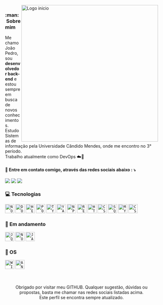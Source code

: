 <img src="http://clubedosgeeks.com.br/wp-content/uploads/2016/01/dormrm.gif" min-width="450px" max-width="450px" width="450px" align="right" alt="Logo inicio">    

<h3> :man: &nbsp;Sobre mim </h3>
Me chamo João Pedro, sou <strong>desenvolvedor back-end</strong> e estou sempre em busca de novos conhecimentos.<br>
Estudo Sistemas de informação pela Universidade Cândido Mendes, onde me encontro no 3° período.<br>
Trabalho atualmente como DevOps ☁️🐳
</p>

<p align="left">
  <h4>📱 Entre em contato comigo, através das redes sociais abaixo :   ⤵️ </h4>
  </p>

<p align="left">
  <a href="https://www.linkedin.com/in/joaopedro1337" alt="Linkedin">
  <img src="https://img.shields.io/badge/LinkedIn-0077B5?style=for-the-badge&logo=linkedin&logoColor=white" /></a>

  <a href="http://api.whatsapp.com/send?phone=5521976190910" alt="WhatsApp">
  <img src="https://img.shields.io/badge/WhatsApp-25D366?style=for-the-badge&logo=whatsapp&logoColor=white"/></a>

  <a href="https://www.instagram.com/eupkb1337/" alt="Instagram">
  <img src="https://img.shields.io/badge/Instagram-E4405F?style=for-the-badge&logo=instagram&logoColor=white"/></a>
</p>

<h3>💻 Tecnologias</h3> 
  <code><img height="30" src="https://img.shields.io/badge/Node.js-43853D?style=for-the-badge&logo=node.js&logoColor=white" alt="NODEJS"/></code>
  <code><img height="30" src="https://camo.githubusercontent.com/63350538fde994bc287ccd4908809301e157980e6564bf78d2c5cec22c0a5914/68747470733a2f2f696d672e736869656c64732e696f2f62616467652f446f636b65722d3243413545303f7374796c653d666f722d7468652d6261646765266c6f676f3d646f636b6572266c6f676f436f6c6f723d7768697465" alt="DOCKER"/></code>
  <code><img height="30" src="https://camo.githubusercontent.com/3bcc8da5c94cefdf2d976837d1be601f4d44d36b58d9590e36debe834a6e34de/68747470733a2f2f696d672e736869656c64732e696f2f62616467652f4865726f6b752d3433303039383f7374796c653d666f722d7468652d6261646765266c6f676f3d6865726f6b75266c6f676f436f6c6f723d7768697465" alt="HEROKU"/></code>
  <code><img height="30" src="https://camo.githubusercontent.com/879423585ed087f3c973857c43ba7e7d84f52c993d2c937055726339fbf921d9/68747470733a2f2f696d672e736869656c64732e696f2f62616467652f506f73746d616e2d4646364333373f7374796c653d666f722d7468652d6261646765266c6f676f3d506f73746d616e266c6f676f436f6c6f723d7768697465" alt="POSTMAN"/></code>
  <code><img height="30" src="https://camo.githubusercontent.com/5f35d04a57b78b2be858db418ce7f31eaed484b9373568507544b3d9a2327237/68747470733a2f2f696d672e736869656c64732e696f2f62616467652f747970657363726970742532302d2532333030376163632e7376673f267374796c653d666f722d7468652d6261646765266c6f676f3d74797065736372697074266c6f676f436f6c6f723d7768697465" alt="TYPERSCRIPT"/></code>
  <code><img height="30" src="https://camo.githubusercontent.com/7f88c331d6547df9a775272bef2dad90549b096b9ef1d542868d282b33096d4f/68747470733a2f2f696d672e736869656c64732e696f2f62616467652f5961726e2d3243384542423f7374796c653d666f722d7468652d6261646765266c6f676f3d7961726e266c6f676f436f6c6f723d7768697465" alt="YARN"/></code>
  <code><img height="30" src="https://camo.githubusercontent.com/55037e0ff8e2c9df84ad631c3d0443a7316776ede7459a5872ccb336d7df2781/68747470733a2f2f696d672e736869656c64732e696f2f62616467652f6e706d2d4342333833373f7374796c653d666f722d7468652d6261646765266c6f676f3d6e706d266c6f676f436f6c6f723d7768697465" alt="NPM"/></code>
  <code><img height="30" src="https://img.shields.io/badge/React-20232A?style=for-the-badge&logo=react&logoColor=61DAFB" alt="REACT"/></code>
  <code><img height="30" src="https://img.shields.io/badge/HTML5-E34F26?style=for-the-badge&logo=html5&logoColor=white" alt="HTML5"/></code>
  <code><img height="30" src="https://img.shields.io/badge/CSS3-1572B6?style=for-the-badge&logo=css3&logoColor=white" alt="CSS3"/></code>
  <code><img height="30" src="https://img.shields.io/badge/Microsoft_SQL_Server-CC2927?style=for-the-badge&logo=microsoft-sql-server&logoColor=white" alt="SQL SERVER"/></code>
  <code><img height="30" src="https://img.shields.io/badge/MySQL-00000F?style=for-the-badge&logo=mysql&logoColor=white" alt="MYSQL"/></code>
  <code><img height="30" src="https://camo.githubusercontent.com/281c069a2703e948b536500b9fd808cb4fb2496b3b66741db4013a2c89e91986/68747470733a2f2f696d672e736869656c64732e696f2f62616467652f506f737467726553514c2d3331363139323f7374796c653d666f722d7468652d6261646765266c6f676f3d706f737467726573716c266c6f676f436f6c6f723d7768697465" alt="CSS3"/></code>
  
<h3>📑 Em andamento</h3>
  <code><img height="30" src="https://img.shields.io/badge/jQuery-0769AD?style=for-the-badge&logo=jquery&logoColor=white" alt="JQUERY"/></code>
  <code><img height="30" src="https://img.shields.io/badge/Node.js-43853D?style=for-the-badge&logo=node.js&logoColor=white" alt="NODEJS"/></code>
  <code><img height="30" src="https://img.shields.io/badge/JavaScript-F7DF1E?style=for-the-badge&logo=javascript&logoColor=black" alt="JAVASCRIPT"/></code>

<h3>💾 OS</h3>
<code><img height="30" src="https://camo.githubusercontent.com/41281b9a32f13ac5b9d41ed9bae12c0de662f948f9bf59fd19df354fe49af146/68747470733a2f2f696d672e736869656c64732e696f2f62616467652f57696e646f77732d3030373844363f7374796c653d666f722d7468652d6261646765266c6f676f3d77696e646f7773266c6f676f436f6c6f723d7768697465" alt="WINDOWS"/></code>
<code><img height="30" src="https://camo.githubusercontent.com/5b7886225855c2c5ac8bcc15effcb289c238c597680d61c24e5e7541af59ee10/68747470733a2f2f696d672e736869656c64732e696f2f62616467652f416e64726f69642d3344444338343f7374796c653d666f722d7468652d6261646765266c6f676f3d616e64726f6964266c6f676f436f6c6f723d7768697465" alt="ANDROID"/></code>
<p align="center">
<br>
<br>
  Obrigado por visitar meu GITHUB. Qualquer sugestão, dúvidas ou propostas, basta me chamar nas redes sociais listadas acima.<br>
  Este perfil se encontra sempre atualizado.
  <br>
</p>
